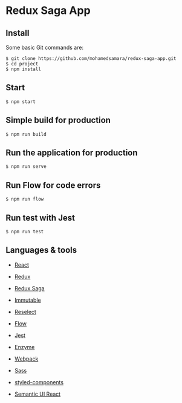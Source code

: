 # Redux Saga App

## Install

Some basic Git commands are:

```
$ git clone https://github.com/mohamedsamara/redux-saga-app.git
$ cd project
$ npm install
```

## Start

```
$ npm start
```

## Simple build for production

```
$ npm run build
```

## Run the application for production

```
$ npm run serve
```

## Run Flow for code errors

```
$ npm run flow
```

## Run test with Jest

```
$ npm run test
```

## Languages & tools

- [React](https://reactjs.org/)

- [Redux](https://redux.js.org/)

- [Redux Saga](https://redux-saga.js.org/)

- [Immutable](https://immutable-js.github.io/immutable-js/)

- [Reselect](https://github.com/reduxjs/reselect)

- [Flow](https://flow.org/)

- [Jest](https://jestjs.io/)

- [Enzyme](https://airbnb.io/enzyme/)

- [Webpack](https://webpack.js.org/)

- [Sass](https://sass-lang.com/)

- [styled-components](https://www.styled-components.com/)

- [Semantic UI React](https://react.semantic-ui.com/)
